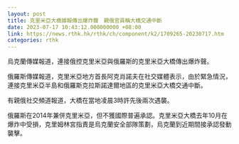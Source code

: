 ```yaml
---
layout: post
title: 克里米亞大橋據報傳出爆炸聲　親俄官員稱大橋交通中斷
date: 2023-07-17 10:43:12.000000000 +08:00
link: https://news.rthk.hk/rthk/ch/component/k2/1709265-20230717.htm
categories: rthk
---
```


烏克蘭傳媒報道，連接俄控克里米亞與俄羅斯的克里米亞大橋傳出爆炸聲。

俄羅斯傳媒報道，克里米亞地方首長阿克肖諾夫在社交媒體表示，由於緊急情況，連接克里米亞半島和俄羅斯克拉斯諾達爾地區的克里米亞大橋交通中斷。

有親俄社交頻道報道，大橋在當地凌晨3時許先後兩次遇襲。

俄羅斯在2014年兼併克里米亞，但不獲國際普遍承認。克里米亞大橋去年10月在爆炸中受損，克里姆林宮指責是烏克蘭安全部隊策劃，烏克蘭到近期間接承認發動襲擊。
